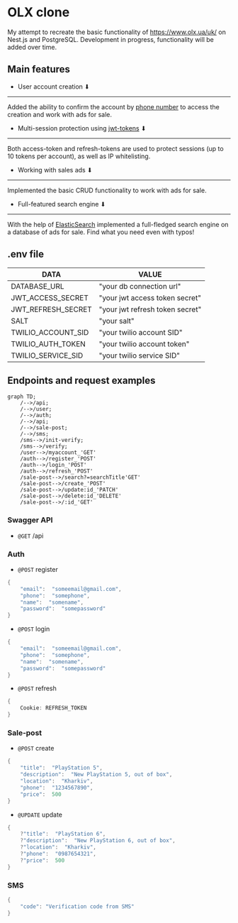 # OLX clone

My attempt to recreate the basic functionality of https://www.olx.ua/uk/ on Nest.js and PostgreSQL.
Development in progress, functionality will be added over time.

## Main features

- User account creation ⬇
---
Added the ability to confirm the account by [phone number](https://www.twilio.com/en-us) to access the creation and work with ads for sale.

- Multi-session protection using [jwt-tokens](https://jwt.io) ⬇
---
Both access-token and refresh-tokens are used to protect sessions (up to 10 tokens per account), as well as IP whitelisting.

- Working with sales ads ⬇
---
Implemented the basic CRUD functionality to work with ads for sale.

- Full-featured search engine ⬇
---
With the help of [ElasticSearch](https://www.elastic.co) implemented a full-fledged search engine on a database of ads for sale. Find what you need even with typos!


## .env file

| DATA               | VALUE                           |
| ------------------ | ------------------------------- |
| DATABASE_URL       | "your db connection url"        |
| JWT_ACCESS_SECRET  | "your jwt access token secret"  |
| JWT_REFRESH_SECRET | "your jwt refresh token secret" |
| SALT               | "your salt"                     |
| TWILIO_ACCOUNT_SID | "your twilio account SID"       |
| TWILIO_AUTH_TOKEN  | "your twilio account token"     |
| TWILIO_SERVICE_SID | "your twilio service SID"       |

## Endpoints and request examples

```mermaid
graph TD;
    /-->/api;
    /-->/user;
    /-->/auth;
    /-->/api;
    /-->/sale-post;
    /-->/sms;
    /sms-->/init-verify;
    /sms-->/verify;
    /user-->/myaccount_'GET'
    /auth-->/register_'POST'
    /auth-->/login_'POST'
    /auth-->/refresh_'POST'
    /sale-post-->/search?=searchTitle'GET'
    /sale-post-->/create_'POST'
    /sale-post-->/update:id_'PATCH'
    /sale-post-->/delete:id_'DELETE'
    /sale-post-->/:id_'GET'
```

### Swagger API

- `@GET` /api

### Auth

- `@POST` register

```go
{
	"email":  "someemail@gmail.com",
	"phone":  "somephone",
	"name":  "somename",
	"password":  "somepassword"
}
```

- `@POST` login

```go
{
	"email":  "someemail@gmail.com",
	"phone":  "somephone",
	"name":  "somename",
	"password":  "somepassword"
}
```

- `@POST` refresh

```go
{
	Cookie: REFRESH_TOKEN
}
```

### Sale-post

- `@POST` create

```go
{
	"title":  "PlayStation 5",
	"description":  "New PlayStation 5, out of box",
	"location":  "Kharkiv",
	"phone":  "1234567890",
	"price":  500
}
```

- `@UPDATE` update

```go
{
	?"title":  "PlayStation 6",
	?"description":  "New PlayStation 6, out of box",
	?"location":  "Kharkiv",
	?"phone":  "0987654321",
	?"price":  500
}
```

### SMS

```go
{
	"code": "Verification code from SMS"
}
```
